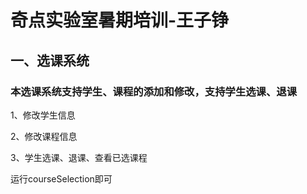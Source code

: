 # 奇点实验室暑期培训-王子铮

##  一、选课系统

### 本选课系统支持学生、课程的添加和修改，支持学生选课、退课

1、修改学生信息

2、修改课程信息

3、学生选课、退课、查看已选课程

运行courseSelection即可